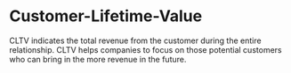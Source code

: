 # Customer-Lifetime-Value
CLTV indicates the total revenue from the customer during the entire relationship. CLTV helps companies to focus on those potential customers who can bring in the more revenue in the future.
